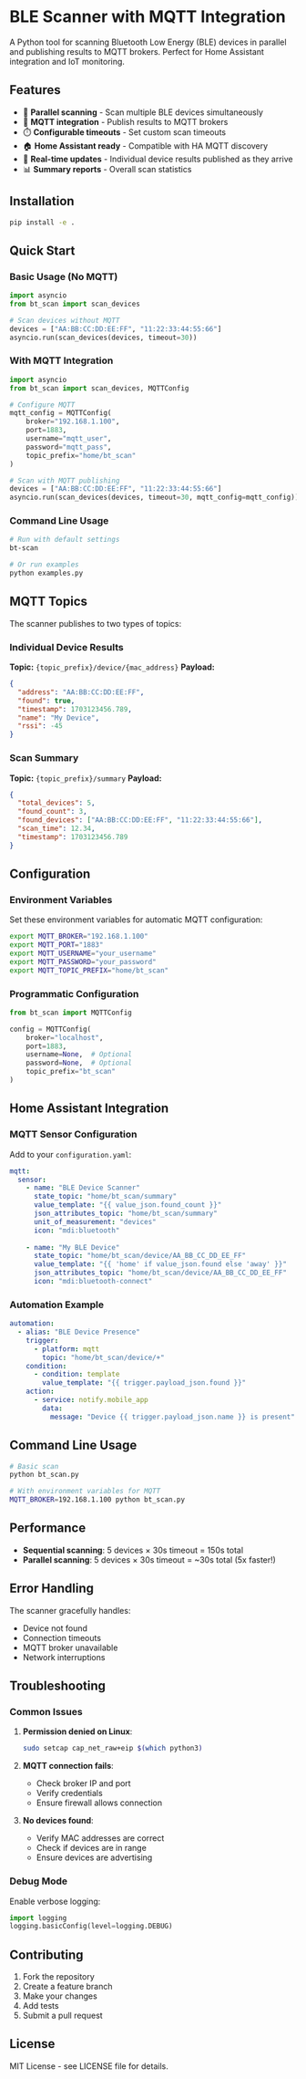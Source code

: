 # BLE Scanner with MQTT Integration

A Python tool for scanning Bluetooth Low Energy (BLE) devices in parallel and publishing results to MQTT brokers. Perfect for Home Assistant integration and IoT monitoring.

## Features

- 🚀 **Parallel scanning** - Scan multiple BLE devices simultaneously
- 📡 **MQTT integration** - Publish results to MQTT brokers
- ⏱️ **Configurable timeouts** - Set custom scan timeouts
- 🏠 **Home Assistant ready** - Compatible with HA MQTT discovery
- 🔄 **Real-time updates** - Individual device results published as they arrive
- 📊 **Summary reports** - Overall scan statistics

## Installation

```bash
pip install -e .
```

## Quick Start

### Basic Usage (No MQTT)

```python
import asyncio
from bt_scan import scan_devices

# Scan devices without MQTT
devices = ["AA:BB:CC:DD:EE:FF", "11:22:33:44:55:66"]
asyncio.run(scan_devices(devices, timeout=30))
```

### With MQTT Integration

```python
import asyncio
from bt_scan import scan_devices, MQTTConfig

# Configure MQTT
mqtt_config = MQTTConfig(
    broker="192.168.1.100",
    port=1883,
    username="mqtt_user",
    password="mqtt_pass",
    topic_prefix="home/bt_scan"
)

# Scan with MQTT publishing
devices = ["AA:BB:CC:DD:EE:FF", "11:22:33:44:55:66"]
asyncio.run(scan_devices(devices, timeout=30, mqtt_config=mqtt_config))
```

### Command Line Usage

```bash
# Run with default settings
bt-scan

# Or run examples
python examples.py
```

## MQTT Topics

The scanner publishes to two types of topics:

### Individual Device Results
**Topic:** `{topic_prefix}/device/{mac_address}`
**Payload:**
```json
{
  "address": "AA:BB:CC:DD:EE:FF",
  "found": true,
  "timestamp": 1703123456.789,
  "name": "My Device",
  "rssi": -45
}
```

### Scan Summary
**Topic:** `{topic_prefix}/summary`
**Payload:**
```json
{
  "total_devices": 5,
  "found_count": 3,
  "found_devices": ["AA:BB:CC:DD:EE:FF", "11:22:33:44:55:66"],
  "scan_time": 12.34,
  "timestamp": 1703123456.789
}
```

## Configuration

### Environment Variables

Set these environment variables for automatic MQTT configuration:

```bash
export MQTT_BROKER="192.168.1.100"
export MQTT_PORT="1883"
export MQTT_USERNAME="your_username"
export MQTT_PASSWORD="your_password"
export MQTT_TOPIC_PREFIX="home/bt_scan"
```

### Programmatic Configuration

```python
from bt_scan import MQTTConfig

config = MQTTConfig(
    broker="localhost",
    port=1883,
    username=None,  # Optional
    password=None,  # Optional
    topic_prefix="bt_scan"
)
```

## Home Assistant Integration

### MQTT Sensor Configuration

Add to your `configuration.yaml`:

```yaml
mqtt:
  sensor:
    - name: "BLE Device Scanner"
      state_topic: "home/bt_scan/summary"
      value_template: "{{ value_json.found_count }}"
      json_attributes_topic: "home/bt_scan/summary"
      unit_of_measurement: "devices"
      icon: "mdi:bluetooth"
    
    - name: "My BLE Device"
      state_topic: "home/bt_scan/device/AA_BB_CC_DD_EE_FF"
      value_template: "{{ 'home' if value_json.found else 'away' }}"
      json_attributes_topic: "home/bt_scan/device/AA_BB_CC_DD_EE_FF"
      icon: "mdi:bluetooth-connect"
```

### Automation Example

```yaml
automation:
  - alias: "BLE Device Presence"
    trigger:
      - platform: mqtt
        topic: "home/bt_scan/device/+"
    condition:
      - condition: template
        value_template: "{{ trigger.payload_json.found }}"
    action:
      - service: notify.mobile_app
        data:
          message: "Device {{ trigger.payload_json.name }} is present"
```

## Command Line Usage

```bash
# Basic scan
python bt_scan.py

# With environment variables for MQTT
MQTT_BROKER=192.168.1.100 python bt_scan.py
```

## Performance

- **Sequential scanning**: 5 devices × 30s timeout = 150s total
- **Parallel scanning**: 5 devices × 30s timeout = ~30s total (5x faster!)

## Error Handling

The scanner gracefully handles:
- Device not found
- Connection timeouts
- MQTT broker unavailable
- Network interruptions

## Troubleshooting

### Common Issues

1. **Permission denied on Linux**:
   ```bash
   sudo setcap cap_net_raw+eip $(which python3)
   ```

2. **MQTT connection fails**:
   - Check broker IP and port
   - Verify credentials
   - Ensure firewall allows connection

3. **No devices found**:
   - Verify MAC addresses are correct
   - Check if devices are in range
   - Ensure devices are advertising

### Debug Mode

Enable verbose logging:
```python
import logging
logging.basicConfig(level=logging.DEBUG)
```

## Contributing

1. Fork the repository
2. Create a feature branch
3. Make your changes
4. Add tests
5. Submit a pull request

## License

MIT License - see LICENSE file for details.
